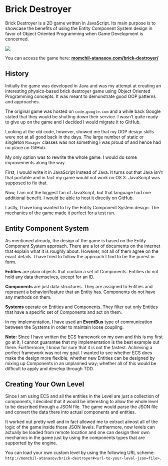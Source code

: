 # Brick Destroyer

Brick Destroyer is a 2D game written in JavaScript. Its main purpose is to showcase the benefits of using the Entity Component System design in favor of Object Oriented Programming when Game Development is concerned.

![](https://github.com/momchil-atanasov/brick-destroyer/blob/master/screenshots/brick_destroyer.png)

You can access the game here: **[momchil-atanasov.com/brick-destroyer/](http://momchil-atanasov.com/brick-destroyer/)**

## History

Initially the game was developed in Java and was my attempt at creating an interesting physics-based brick destroyer game using Object Oriented Programming concepts. It was meant to demonstrate good OOP patterns and approaches.

The original game was hosted on `code.google.com` and a while back Google stated that they would be shutting down their service. I wasn't quite ready to give up on the game and I decided I would migrate it to GitHub.

Looking at the old code, however, showed me that my OOP design skills were not at all good back in the days. The large number of static or singleton `Manager` classes was not something I was proud of and hence had no place on GitHub.

My only option was to rewrite the whole game. I would do some improvements along the way.

First, I would write it in JavaScript instead of Java. It turns out that Java isn't that portable and in fact my game would not work on OS X. JavaScript was supposed to fix that.

Now, I am not the biggest fan of JavaScript, but that language had one additional benefit. I would be able to host it directly on GitHub.

Lastly, I have long wanted to try the Entity Component System design. The mechanics of the game made it perfect for a test run.

## Entity Component System

As mentioned already, the design of the game is based on the Entity Component System approach. There are a lot of documents on the internet that explain what it is roughly about. However, not all of them agree on the exact details. I have tried to follow the approach I find to be the purest in form.

**Entities** are plain objects that contain a set of Components. Entities do not hold any data themselves, except for an ID.

**Components** are just data structures. They are assigned to Entities and represent a behavior/feature that an Entity has. Components do not have any methods on them.

**Systems** operate on Entities and Components. They filter out only Entities that have a specific set of Components and act on them.

In my implementation, I have used an **EventBus** type of communication between the Systems in order to maintain loose coupling.

**Note:** Since I have written the ECS framework on my own and this is my first go at it, I cannot guarantee that my implementation is the best example out there. Furthermore, I know for sure that it is not the fastest. Achieving a perfect framework was not my goal. I wanted to see whether ECS does make the design more flexible; whether new Entities can be designed by mixing up Components in an unplanned way; whether all of this would be difficult to apply and develop through TDD.

## Creating Your Own Level

Since I am using ECS and all the entities in the Level are just a collection of components, I decided that it would be interesting to allow the whole level to be described through a JSON file. The game would parse the JSON file and convert the data there into actual components and entities.

It worked out pretty well and in fact allowed me to extract almost all of the logic of the game inside those JSON levels. Furthermore, now levels can actually be loaded from remote location and one can design their own mechanics in the game just by using the components types that are supported by the engine.

You can load your own custom level by using the following URL scheme: `http://momchil-atanasov/brick-destroyer#<url-to-your-level-json=file>`.
